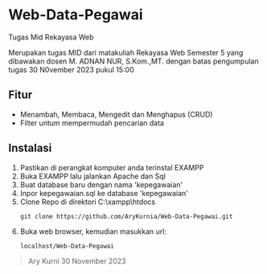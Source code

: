 # Web-Data-Pegawai
Tugas Mid Rekayasa Web

Merupakan tugas MID dari matakuliah Rekayasa Web Semester 5 yang dibawakan dosen M. ADNAN NUR, S.Kom.,MT.
dengan batas pengumpulan tugas 30 N0vember 2023 pukul 15:00

## Fitur
- Menambah, Membaca, Mengedit dan Menghapus (CRUD)
- Filter untum mempermudah pencarian data

## Instalasi
1. Pastikan di perangkat komputer anda terinstal EXAMPP
2. Buka EXAMPP lalu jalankan Apache dan Sql
3. Buat database baru dengan nama 'kepegawaian'
4. Inpor kepegawaian.sql ke database 'kepegawaian'
5. Clone Repo di direktori C:\xampp\htdocs
   ```
   git clone https://github.com/AryKurnia/Web-Data-Pegawai.git
   ```
6. Buka web browser, kemudian masukkan url:
   ```
   localhost/Web-Data-Pegawai
   ```

> Ary Kurni
> 30 November 2023
